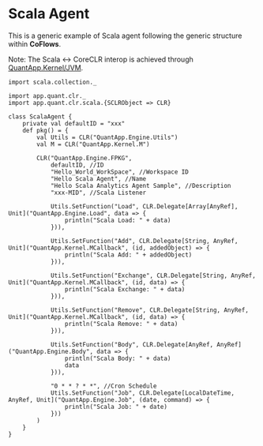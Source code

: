 Scala Agent
===
This is a generic example of Scala agent following the generic structure within **CoFlows**.

Note: The Scala <-> CoreCLR interop is achieved through [QuantApp.Kernel/JVM](https://github.com/QuantApp/CoFlows-CE/tree/master/QuantApp.Kernel/JVM "QAJVM").

    import scala.collection._

    import app.quant.clr._
    import app.quant.clr.scala.{SCLRObject => CLR}

    class ScalaAgent {
        private val defaultID = "xxx"
        def pkg() = {
            val Utils = CLR("QuantApp.Engine.Utils")
            val M = CLR("QuantApp.Kernel.M")

            CLR("QuantApp.Engine.FPKG",
                defaultID, //ID
                "Hello_World_WorkSpace", //Workspace ID  
                "Hello Scala Agent", //Name
                "Hello Scala Analytics Agent Sample", //Description
                "xxx-MID", //Scala Listener

                Utils.SetFunction("Load", CLR.Delegate[Array[AnyRef], Unit]("QuantApp.Engine.Load", data => { 
                    println("Scala Load: " + data)
                })),

                Utils.SetFunction("Add", CLR.Delegate[String, AnyRef, Unit]("QuantApp.Kernel.MCallback", (id, addedObject) => { 
                    println("Scala Add: " + addedObject)
                })),

                Utils.SetFunction("Exchange", CLR.Delegate[String, AnyRef, Unit]("QuantApp.Kernel.MCallback", (id, data) => { 
                    println("Scala Exchange: " + data)
                })),

                Utils.SetFunction("Remove", CLR.Delegate[String, AnyRef, Unit]("QuantApp.Kernel.MCallback", (id, data) => { 
                    println("Scala Remove: " + data)
                })),

                Utils.SetFunction("Body", CLR.Delegate[AnyRef, AnyRef]("QuantApp.Engine.Body", data => {
                    println("Scala Body: " + data)
                    data
                })),

                "0 * * ? * *", //Cron Schedule
                Utils.SetFunction("Job", CLR.Delegate[LocalDateTime, AnyRef, Unit]("QuantApp.Engine.Job", (date, command) => { 
                    println("Scala Job: " + date)
                }))
            )
        }
    }